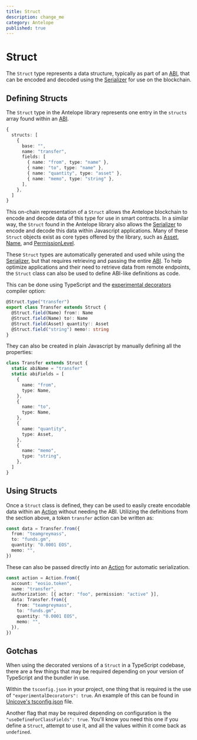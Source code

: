 ```yaml
---
title: Struct
description: change_me
category: Antelope
published: true
---
```


# Struct

The `Struct` type represents a data structure, typically as part of an [ABI](/docs/antelope/abi), that can be encoded and decoded using the [Serializer](/docs/antelope/serializer) for use on the blockchain.

## Defining Structs

The `Struct` type in the Antelope library represents one entry in the `structs` array found within an [ABI](/docs/antelope/abi).

```ts
{
  structs: [
    {
      base: "",
      name: "transfer",
      fields: [
        { name: "from", type: "name" },
        { name: "to", type: "name" },
        { name: "quantity", type: "asset" },
        { name: "memo", type: "string" },
      ],
    },
  ]
}
```

This on-chain representation of a `Struct` allows the Antelope blockchain to encode and decode data of this type for use in smart contracts. In a similar way, the `Struct` found in the Antelope library also allows the [Serializer](/docs/antelope/serializer) to encode and decode this data within Javascript applications. Many of these `Struct` objects exist as core types offered by the library, such as [Asset](/docs/antelope/asset), [Name](/docs/antelope/name), and [PermissionLevel](/docs/antelope/permission-level).

These `Struct` types are automatically generated and used while using the [Serializer](/docs/antelope/serializer), but that requires retrieving and passing the entire [ABI](/docs/antelope/abi). To help optimize applications and their need to retrieve data from remote endpoints, the `Struct` class can also be used to define ABI-like definitions as code.

This can be done using TypeScript and the [experimental decorators](https://www.typescriptlang.org/tsconfig#experimentalDecorators) compiler option:

```ts
@Struct.type("transfer")
export class Transfer extends Struct {
  @Struct.field(Name) from!: Name
  @Struct.field(Name) to!: Name
  @Struct.field(Asset) quantity!: Asset
  @Struct.field("string") memo!: string
}
```

They can also be created in plain Javascript by manually defining all the properties:

```ts
class Transfer extends Struct {
  static abiName = "transfer"
  static abiFields = [
    {
      name: "from",
      type: Name,
    },
    {
      name: "to",
      type: Name,
    },
    {
      name: "quantity",
      type: Asset,
    },
    {
      name: "memo",
      type: "string",
    },
  ]
}
```

## Using Structs

Once a `Struct` class is defined, they can be used to easily create encodable data within an [Action](/docs/antelope/action) without needing the ABI. Utilizing the definitions from the section above, a token `transfer` action can be written as:

```ts
const data = Transfer.from({
  from: "teamgreymass",
  to: "funds.gm",
  quantity: "0.0001 EOS",
  memo: "",
})
```

These can also be passed directly into an [Action](/docs/antelope/action) for automatic serialization.

```ts
const action = Action.from({
  account: "eosio.token",
  name: "transfer",
  authorization: [{ actor: "foo", permission: "active" }],
  data: Transfer.from({
    from: "teamgreymass",
    to: "funds.gm",
    quantity: "0.0001 EOS",
    memo: "",
  }),
})
```

## Gotchas

When using the decorated versions of a `Struct` in a TypeScript codebase, there are a few things that may be required depending on your version of TypeScript and the bundler in use.

Within the `tsconfig.json` in your project, one thing that is required is the use of `"experimentalDecorators": true`. An example of this can be found in [Unicove's tsconfig.json](https://github.com/greymass/unicove/blob/c98183514bb919719ac46fa97aa931c9d3998152/tsconfig.json#L19) file.

Another flag that may be required depending on configuration is the `"useDefineForClassFields": true`. You'll know you need this one if you define a `Struct`, attempt to use it, and all the values within it come back as `undefined`.
